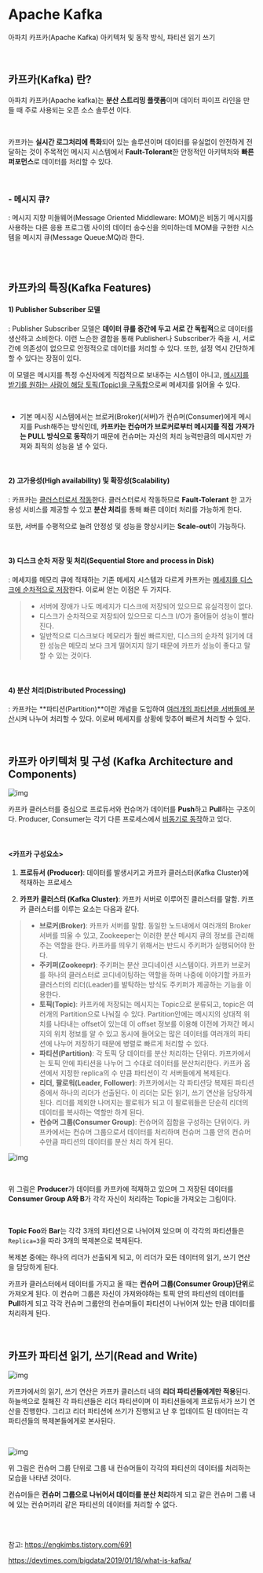 # Apache Kafka

아파치 카프카(Apache Kafka) 아키텍처 및 동작 방식, 파티션 읽기 쓰기

<br>

## 카프카(Kafka) 란?

아파치 카프카(Apache kafka)는 **분산 스트리밍 플랫폼**이며 데이터 파이프 라인을 만들 때 주로 사용되는 오픈 소스 솔루션 이다.

<br>

카프카는 **실시간 로그처리에 특화**되어 있는 솔루션이며 데이터를 유실없이 안전하게 전달하는 것이 주목적인 메시지 시스템에서 **Fault-Tolerant**한 안정적인 아키텍처와 **빠른 퍼포먼스**로 데이터를 처리할 수 있다.

<br>

### - 메시지 큐?

: 메시지 지향 미들웨어(Message Oriented Middleware: MOM)은 비동기 메시지를 사용하는 다른 응용 프로그램 사이의 데이터 송수신을 의미하는데 MOM을 구현한 시스템을 메시지 큐(Message Queue:MQ)라 한다.

<br>

<br>

## 카프카의 특징(Kafka Features)

#### 1) Publisher Subscriber 모델

 : Publisher Subscriber 모델은 **데이터 큐를 중간에 두고 서로 간 독립적**으로 데이터를 생산하고 소비한다. 이런 느슨한 결합을 통해 Publisher나 Subscriber가 죽을 시, 서로 간에 의존성이 없으므로 안정적으로 데이터를 처리할 수 있다. 또한, 설정 역시 간단하게 할 수 있다는 장점이 있다.

이 모델은 메시지를 특정 수신자에게 직접적으로 보내주는 시스템이 아니고, <u>메시지를 받기를 원하는 사람이 해당 토픽(Topic)을 구독함</u>으로써 메세지를 읽어올 수 있다.

<br>

* 기본 메시징 시스템에서는 브로커(Broker)(서버)가 컨슈머(Consumer)에게 메시지를 Push해주는 방식인데, **카프카는 컨슈머가 브로커로부터 메시지를 직접 가져가는 PULL 방식으로 동작**하기 때문에 컨슈머는 자신의 처리 능력만큼의 메시지만 가져와 최적의 성능을 낼 수 있다.

<br>

#### 2) 고가용성(High availability) 및 확장성(Scalability)

: 카프카는 <u>클러스터로서 작동</u>한다. 클러스터로서 작동하므로 **Fault-Tolerant** 한 고가용성 서비스를 제공할 수 있고 **분산 처리**를 통해 빠른 데이터 처리를 가능하게 한다.

또한, 서버를 수평적으로 늘려 안정성 및 성능을 향상시키는 **Scale-out**이 가능하다.

<br>

#### 3) 디스크 순차 저장 및 처리(Sequential Store and process in Disk)

: 메세지를 메모리 큐에 적재하는 기존 메세지 시스템과 다르게 카프카는 <u>메세지를 디스크에 순차적으로 저장</u>한다. 이로써 얻는 이점은 두 가지다.

> * 서버에 장애가 나도 메세지가 디스크에 저장되어 있으므로 유실걱정이 없다.
> * 디스크가 순차적으로 저장되어 있으므로 디스크 I/O가 줄어들어 성능이 빨라진다.
> * 일반적으로 디스크보다 메모리가 훨씬 빠르지만, 디스크의 순차적 읽기에 대한 성능은 메모리 보다 크게 떨어지지 않기 때문에 카프카 성능이 좋다고 말할 수 있는 것이다.

<br>

#### 4) 분산 처리(Distributed Processing)

: 카프카는 **파티션(Partition)**이란 개념을 도입하여 <u>여러개의 파티션을 서버들에 분산</u>시켜 나누어 처리할 수 있다. 이로써 메세지를 상황에 맞추어 빠르게 처리할 수 있다.

<br>

## 카프카 아키텍처 및 구성 (Kafka Architecture and Components)

 ![img](https://t1.daumcdn.net/cfile/tistory/99C4604A5C04D88805) 

카프카 클러스터를 중심으로 프로듀서와 컨슈머가 데이터를 **Push**하고 **Pull**하는 구조이다. Producer, Consumer는 각기 다른 프로세스에서 <u>비동기로 동작</u>하고 있다. 

<br>

#### <카프카 구성요소>

1) **프로듀서 (Producer)**: 데이터를 발생시키고 카프카 클러스터(Kafka Cluster)에 적재하는 프로세스

2) **카프카 클러스터 (Kafka Cluster)**: 카프카 서버로 이루어진 클러스터를 말함. 카프카 클러스터를 이루는 요소는 다음과 같다.

> * **브로커(Broker)**: 카프카 서버를 말함. 동일한 노드내에서 여러개의 Broker 서버를 띄울 수 있고, Zookeeper는 이러한 분산 메시지 큐의 정보를 관리해주는 역할을 한다. 카프카를 띄우기 위해서는 반드시 주키퍼가 실행되어야 한다.
> * **주키퍼(Zookeepr)**: 주키퍼는 분산 코디네이션 시스템이다. 카프카 브로커를 하나의 클러스터로 코디네이팅하는 역할을 하며 나중에 이야기할 카프카 클러스터의 리더(Leader)를 발탁하는 방식도 주키퍼가 제공하는 기능을 이용한다.
> * **토픽(Topic)**: 카프카에 저장되는 메시지는 Topic으로 분류되고, topic은 여러개의 Partition으로 나눠질 수 있다. Partition안에는 메시지의 상대적 위치를 나타내는 offset이 있는데 이 offset 정보를 이용해 이전에 가져간 메시지의 위치 정보를 알 수 있고 동시에 들어오는 많은 데이터를 여러개의 파티션에 나누어 저장하기 때문에 병렬로 빠르게 처리할 수 있다.
> * **파티션(Partition)**: 각 토픽 당 데이터를 분산 처리하는 단위다. 카프카에서는 토픽 안에 파티션을 나누어 그 수대로 데이터를 분산처리한다. 카프카 옵션에서 지정한 replica의 수 만큼 파티션이 각 서버들에게 복제된다.
> * **리더, 팔로워(Leader, Follower)**: 카프카에서는 각 파티션당 복제된 파티션 중에서 하나의 리더가 선출된다. 이 리더는 모든 읽기, 쓰기 연산을 담당하게 된다. 리더를 제외한 나머지는 팔로워가 되고 이 팔로워들은 단순히 리더의 데이터를 복사하는 역할만 하게 된다.
> * **컨슈머 그룹(Consumer Group)**: 컨슈머의 집합을 구성하는 단위이다. 카프카에서는 컨슈머 그룹으로서 데이터를 처리하며 컨슈머 그룹 안의 컨슈머 수만큼 파티션의 데이터를 분산 처리 하게 된다.

 ![img](https://t1.daumcdn.net/cfile/tistory/99725F4F5C04E42B35) 

<br>

위 그림은 **Producer**가 데이터를 카프카에 적재하고 있으며 그 저장된 데이터를 **Consumer Group A와 B**가 각각 자신이 처리하는 Topic을 가져오는 그림이다.

<br>

**Topic Foo**와 **Bar**는 각각 3개의 파티션으로 나뉘어져 있으며 이 각각의 파티션들은 `Replica=3`을 따라 3개의 복제본으로 복제된다.

복제본 중에는 하나의 리더가 선출되게 되고, 이 리더가 모든 데이터의 읽기, 쓰기 연산을 담당하게 된다.

카프카 클러스터에서 데이터를 가지고 올 때는 **컨슈머 그룹(Consumer Group)단위**로 가져오게 된다. 이 컨슈머 그룹은 자신이 가져와야하는 토픽 안의 파티션의 데이터를 **Pull**하게 되고 각각 컨슈머 그룹안의 컨슈머들이 파티션이 나뉘어져 있는 만큼 데이터를 처리하게 된다.

<br>

## 카프카 파티션 읽기, 쓰기(Read and Write)

 ![img](https://t1.daumcdn.net/cfile/tistory/9975B44F5C04E3290F) 

카프카에서의 읽기, 쓰기 연산은 카프카 클러스터 내의 **리더 파티션들에게만 적용**된다. 하늘색으로 칠해진 각 파티션들은 리더 파티션이며 이 파티션들에게 프로듀서가 쓰기 연산을 진행한다. 그리고 리더 파티션에 쓰기가 진행되고 난 후 업데이트 된 데이터는 각 파티션들의 복제본들에게로 본사된다.

<br>

 ![img](https://t1.daumcdn.net/cfile/tistory/9983E5495C04EF1D19) 

위 그림은 컨슈머 그룹 단위로 그룹 내 컨슈머들이 각각의 파티션의 데이터를 처리하는 모습을 나타낸 것이다. 

컨슈머들은 **컨슈머 그룹으로 나뉘어서 데이터를 분산 처리**하게 되고 같은 컨슈머 그룹 내에 있는 컨슈머끼리 같은 파티션의 데이터를 처리할 수 없다.

<br>

<br>

참고:  https://engkimbs.tistory.com/691 

 https://devtimes.com/bigdata/2019/01/18/what-is-kafka/ 